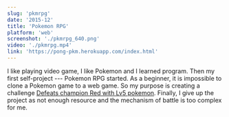 ```yaml
---
slug: 'pkmrpg'
date: '2015-12'
title: 'Pokemon RPG'
platform: 'web'
screenshot: './pkmrpg_640.png'
video: './pkmrpg.mp4'
link: 'https://pong-pkm.herokuapp.com/index.html'
---
```


I like playing video game, I like <span>Pokemon</span> and I learned program. Then my first self-project ---
<span>Pokemon RPG</span> started. As a beginner, it is impossible to clone a <span>Pokemon</span> game to a web game. So my
purpose is creating a challenge
<a href="https://www.youtube.com/watch?v=f4xL2kEN9Yk">Defeats champion Red with Lv5 pokemon</a>. Finally, I give up the
project as not enough resource and the mechanism of battle is too complex for me.

